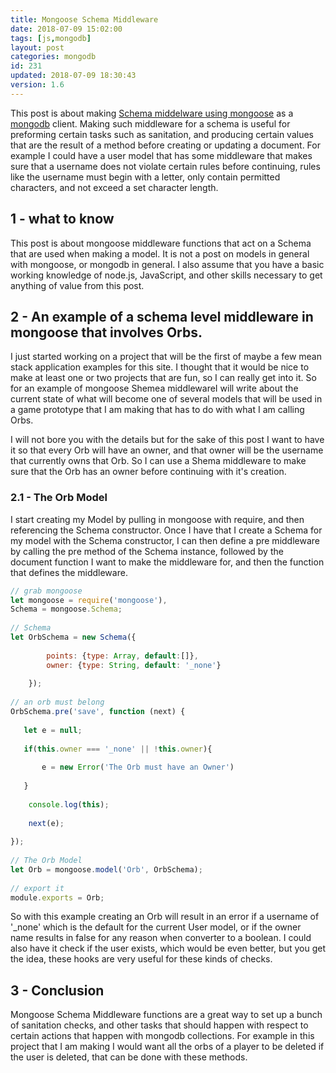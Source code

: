 ```yaml
---
title: Mongoose Schema Middleware
date: 2018-07-09 15:02:00
tags: [js,mongodb]
layout: post
categories: mongodb
id: 231
updated: 2018-07-09 18:30:43
version: 1.6
---
```


This post is about making [Schema middelware using mongoose](http://mongoosejs.com/docs/middleware.html) as a [mongodb](https://www.mongodb.com/) client. Making such middleware for a schema is useful for preforming certain tasks such as sanitation, and producing certain values that are the result of a method before creating or updating a document. For example I could have a user model that has some middleware that makes sure that a username does not violate certain rules before continuing, rules like the username must begin with a letter, only contain permitted characters, and not exceed a set character length.

<!-- more -->

## 1 - what to know

This post is about mongoose middleware functions that act on a Schema that are used when making a model. It is not a post on models in general with mongoose, or mongodb in general. I also assume that you have a basic working knowledge of node.js, JavaScript, and other skills necessary to get anything of value from this post.

## 2 - An example of a schema level middleware in mongoose that involves Orbs.

I just started working on a project that will be the first of maybe a few mean stack application examples for this site. I thought that it would be nice to make at least one or two projects that are fun, so I can really get into it. So for an example of mongoose Shemea middlewareI will write about the current state of what will become one of several models that will be used in a game prototype that I am making that has to do with what I am calling Orbs.

I will not bore you with the details but for the sake of this post I want to have it so that every Orb will have an owner, and that owner will be the username that currently owns that Orb. So I can use a Shema middleware to make sure that the Orb has an owner before continuing with it's creation.

### 2.1 - The Orb Model

I start creating my Model by pulling in mongoose with require, and then referencing the Schema constructor. Once I have that I create a Schema for my model with the Schema constructor, I can then define a pre middleware by calling the pre method of the Schema instance, followed by the document function I want to make the middleware for, and then the function that defines the middleware.

```js
// grab mongoose
let mongoose = require('mongoose'),
Schema = mongoose.Schema;
 
// Schema
let OrbSchema = new Schema({
        
        points: {type: Array, default:[]},
        owner: {type: String, default: '_none'}
        
    });
 
// an orb must belong
OrbSchema.pre('save', function (next) {
 
   let e = null;
 
   if(this.owner === '_none' || !this.owner){
 
       e = new Error('The Orb must have an Owner')
 
   }
 
    console.log(this);
 
    next(e);
 
});
 
// The Orb Model
let Orb = mongoose.model('Orb', OrbSchema);
 
// export it
module.exports = Orb;
```

So with this example creating an Orb will result in an error if a username of '_none' which is the default for the current User model, or if the owner name results in false for any reason when converter to a boolean. I could also have it check if the user exists, which would be even better, but you get the idea, these hooks are very useful for these kinds of checks.

## 3 - Conclusion

Mongoose Schema Middleware functions are a great way to set up a bunch of sanitation checks, and other tasks that should happen with respect to certain actions that happen with mongodb collections. For example in this project that I am making I would want all the orbs of a player to be deleted if the user is deleted, that can be done with these methods.